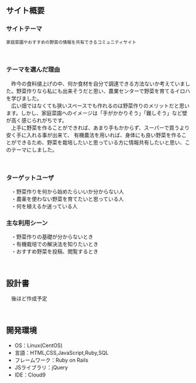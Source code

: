 # <!--野菜と健康-->

## サイト概要
### サイトテーマ
    家庭菜園やおすすめの野菜の情報を共有できるコミュニティサイト
    
​
### テーマを選んだ理由
　昨今の食料値上げの中、何か食材を自分で調達できる方法ないか考えていました。野菜作りなら私にも出来そうだと思い、農業センターで野菜を育てるイロハを学びました。  
　広い畑ではなくても狭いスペースでも作れるのは野菜作りのメリットだと思います。しかし、家庭菜園へのイメージは「手がかかりそう」「難しそう」など壁が高く感じられがちです。  
　上手に野菜を作ることができれば、あまり手もかからず、スーパーで買うより安く手に入れる事が出来て、
有機農法を用いれば、身体にも良い野菜を作ることができるため、野菜を栽培したいと思っている方に情報共有したいと思い、このテーマにしました。

​
### ターゲットユーザ
　・野菜作りを何から始めたらいいか分からない人  
　・農薬を使わない野菜を育てたいと思っている人  
　・何を植えるか迷っている人


### 主な利用シーン
　・野菜作りの基礎が分からないとき  
　・有機栽培での解決法を知りたいとき  
　・おすすめ野菜を投稿、閲覧するとき  

​
## 設計書
　後ほど作成予定

​
## 開発環境
- OS：Linux(CentOS)
- 言語：HTML,CSS,JavaScript,Ruby,SQL
- フレームワーク：Ruby on Rails
- JSライブラリ：jQuery
- IDE：Cloud9
